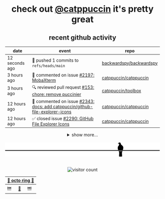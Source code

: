 <div align="center">

# check out [@catppuccin](https://github.com/catppuccin) it's pretty great

<!-- SCRIPT:REPLACE:GITHUB -->
## recent github activity
| date | event | repo |
| - | - | - |
| <span title='2024-03-31T13:35:55+00:00'>12 seconds ago</span> | 🚢 pushed 1 commits to `refs/heads/main` | [backwardspy/backwardspy](https://github.com/backwardspy/backwardspy) |
| <span title='2024-03-31T10:27:30+00:00'>3 hours ago</span> | 💬 commented on issue [#2197: MobaXterm](https://github.com/catppuccin/catppuccin/issues/2197) | [catppuccin/catppuccin](https://github.com/catppuccin/catppuccin) |
| <span title='2024-03-31T10:23:35+00:00'>3 hours ago</span> | 🔍 reviewed pull request [#153: chore: remove puccinier](https://github.com/catppuccin/toolbox/pull/153) | [catppuccin/toolbox](https://github.com/catppuccin/toolbox) |
| <span title='2024-03-31T01:20:49+00:00'>12 hours ago</span> | 💬 commented on issue [#2343: docs: add catppuccin/github-file-explorer-icons](https://github.com/catppuccin/catppuccin/pull/2343) | [catppuccin/catppuccin](https://github.com/catppuccin/catppuccin) |
| <span title='2024-03-31T01:20:46+00:00'>12 hours ago</span> | ✅ closed issue [#2290: GitHub File Explorer Icons](https://github.com/catppuccin/catppuccin/issues/2290) | [catppuccin/catppuccin](https://github.com/catppuccin/catppuccin) |

<details>
<summary>show more...</summary>

| date | event | repo |
| - | - | - |
| <span title='2024-03-31T01:20:47+00:00'>12 hours ago</span> | 🚢 pushed 1 commits to `refs/heads/main` | [catppuccin/catppuccin](https://github.com/catppuccin/catppuccin) |
| <span title='2024-03-31T01:20:46+00:00'>12 hours ago</span> | 🎉 closed pull request [#2343: docs: add catppuccin/github-file-explorer-icons](https://github.com/catppuccin/catppuccin/pull/2343) | [catppuccin/catppuccin](https://github.com/catppuccin/catppuccin) |
| <span title='2024-03-31T01:18:16+00:00'>12 hours ago</span> | 💬 commented on issue [#2104: Asciinema](https://github.com/catppuccin/catppuccin/issues/2104) | [catppuccin/catppuccin](https://github.com/catppuccin/catppuccin) |
| <span title='2024-03-31T01:14:14+00:00'>12 hours ago</span> | 💬 commented on issue [#2040: Blender](https://github.com/catppuccin/catppuccin/issues/2040) | [catppuccin/catppuccin](https://github.com/catppuccin/catppuccin) |
| <span title='2024-03-31T01:14:13+00:00'>12 hours ago</span> | ✅ closed issue [#2040: Blender](https://github.com/catppuccin/catppuccin/issues/2040) | [catppuccin/catppuccin](https://github.com/catppuccin/catppuccin) |
| <span title='2024-03-31T01:12:08+00:00'>12 hours ago</span> | 💬 commented on issue [#1971: wvkbd](https://github.com/catppuccin/catppuccin/issues/1971) | [catppuccin/catppuccin](https://github.com/catppuccin/catppuccin) |
| <span title='2024-03-31T01:04:07+00:00'>12 hours ago</span> | 💬 commented on issue [#2103: Nix](https://github.com/catppuccin/catppuccin/issues/2103) | [catppuccin/catppuccin](https://github.com/catppuccin/catppuccin) |
| <span title='2024-03-31T00:53:25+00:00'>12 hours ago</span> | 💬 commented on issue [#2170: Gitkraken](https://github.com/catppuccin/catppuccin/issues/2170) | [catppuccin/catppuccin](https://github.com/catppuccin/catppuccin) |
| <span title='2024-03-31T00:51:04+00:00'>12 hours ago</span> | 💬 commented on issue [#2197: MobaXterm](https://github.com/catppuccin/catppuccin/issues/2197) | [catppuccin/catppuccin](https://github.com/catppuccin/catppuccin) |
| <span title='2024-03-31T00:43:40+00:00'>12 hours ago</span> | 💬 commented on issue [#2170: Gitkraken](https://github.com/catppuccin/catppuccin/issues/2170) | [catppuccin/catppuccin](https://github.com/catppuccin/catppuccin) |
| <span title='2024-03-31T00:25:39+00:00'>13 hours ago</span> | 💬 commented on issue [#2092: Lite XL](https://github.com/catppuccin/catppuccin/issues/2092) | [catppuccin/catppuccin](https://github.com/catppuccin/catppuccin) |
| <span title='2024-03-31T00:23:29+00:00'>13 hours ago</span> | 💬 commented on issue [#2028: CotEditor](https://github.com/catppuccin/catppuccin/issues/2028) | [catppuccin/catppuccin](https://github.com/catppuccin/catppuccin) |
| <span title='2024-03-31T00:15:36+00:00'>13 hours ago</span> | 💬 commented on issue [#2177: Chatterino 2](https://github.com/catppuccin/catppuccin/issues/2177) | [catppuccin/catppuccin](https://github.com/catppuccin/catppuccin) |
| <span title='2024-03-31T00:12:53+00:00'>13 hours ago</span> | 💬 commented on issue [#2141: Trilium Notes](https://github.com/catppuccin/catppuccin/issues/2141) | [catppuccin/catppuccin](https://github.com/catppuccin/catppuccin) |
| <span title='2024-03-31T00:10:23+00:00'>13 hours ago</span> | 💬 commented on issue [#2123: Missing a pink-ish color](https://github.com/catppuccin/catppuccin/issues/2123) | [catppuccin/catppuccin](https://github.com/catppuccin/catppuccin) |
| <span title='2024-03-31T00:10:23+00:00'>13 hours ago</span> | ✅ closed issue [#2123: Missing a pink-ish color](https://github.com/catppuccin/catppuccin/issues/2123) | [catppuccin/catppuccin](https://github.com/catppuccin/catppuccin) |
| <span title='2024-03-31T00:04:08+00:00'>13 hours ago</span> | 💬 commented on issue [#2167: SQL Server Management Studio](https://github.com/catppuccin/catppuccin/issues/2167) | [catppuccin/catppuccin](https://github.com/catppuccin/catppuccin) |
| <span title='2024-03-30T23:56:54+00:00'>13 hours ago</span> | 💬 commented on issue [#2104: Asciinema](https://github.com/catppuccin/catppuccin/issues/2104) | [catppuccin/catppuccin](https://github.com/catppuccin/catppuccin) |
| <span title='2024-03-30T23:24:46+00:00'>14 hours ago</span> | 💬 commented on issue [#2003: Squirrel](https://github.com/catppuccin/catppuccin/issues/2003) | [catppuccin/catppuccin](https://github.com/catppuccin/catppuccin) |
| <span title='2024-03-30T23:08:03+00:00'>14 hours ago</span> | 💬 commented on issue [#227: Lavender is too subtly different from Text](https://github.com/catppuccin/catppuccin/issues/227) | [catppuccin/catppuccin](https://github.com/catppuccin/catppuccin) |
| <span title='2024-03-30T23:08:02+00:00'>14 hours ago</span> | ✅ closed issue [#227: Lavender is too subtly different from Text](https://github.com/catppuccin/catppuccin/issues/227) | [catppuccin/catppuccin](https://github.com/catppuccin/catppuccin) |
| <span title='2024-03-30T23:01:09+00:00'>14 hours ago</span> | 💬 commented on issue [#2115: Moosync](https://github.com/catppuccin/catppuccin/issues/2115) | [catppuccin/catppuccin](https://github.com/catppuccin/catppuccin) |
| <span title='2024-03-30T22:58:19+00:00'>14 hours ago</span> | 💬 commented on issue [#1749: ggplot2](https://github.com/catppuccin/catppuccin/issues/1749) | [catppuccin/catppuccin](https://github.com/catppuccin/catppuccin) |
| <span title='2024-03-30T22:58:18+00:00'>14 hours ago</span> | ✅ closed issue [#1749: ggplot2](https://github.com/catppuccin/catppuccin/issues/1749) | [catppuccin/catppuccin](https://github.com/catppuccin/catppuccin) |
| <span title='2024-03-30T22:51:06+00:00'>14 hours ago</span> | 💬 commented on issue [#2019: Archcraft OS](https://github.com/catppuccin/catppuccin/issues/2019) | [catppuccin/catppuccin](https://github.com/catppuccin/catppuccin) |

</details>
<!-- SCRIPT:REPLACE:GITHUB -->

<br>

<picture>
    <source media="(prefers-color-scheme: light)" srcset="assets/pigeon-light.svg">
    <source media="(prefers-color-scheme: dark)" srcset="assets/pigeon-dark.svg">
    <img alt="pigeon sitting on a wire" src="assets/pigeon-light.svg">
</picture>

<br>
<br>

![visitor count](https://profile-counter.glitch.me/backwardspy/count.svg)

<table>
    <thead>
        <th colspan="3"><a href="https://octo-ring.com">🐙 octo ring 🐙</a></th>
    </thead>
    <tbody>
        <td><a href="https://octo-ring.com/p/backwardspy/prev">⏮️</a></td>
        <td><a href="https://octo-ring.com/p/backwardspy/random">🔀</a></td>
        <td><a href="https://octo-ring.com/p/backwardspy/next">⏭️</a></td>
    </tbody>
</table>

</div>
